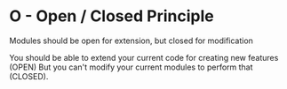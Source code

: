 # O - Open / Closed Principle

Modules should be open for extension, but closed for modification

You should be able to extend your current code for creating new features (OPEN)
But you can't modify your current modules to perform that (CLOSED).